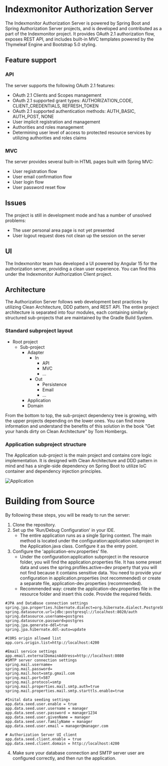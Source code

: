 # Indexmonitor Authorization Server

The Indexmonitor Authorization Server is powered by Spring Boot and Spring Authorization Server projects, and is developed and contributed as a part of the Indexmonitor project. It provides OAuth 2.1 authorization flow, exposes REST API, and includes built-in MVC templates powered by the Thymeleaf Engine and Bootstrap 5.0 styling.

## Feature support

### API 

The server supports the following OAuth 2.1 features: 

* OAuth 2.1 Clients and Scopes management
* OAuth 2.1 supported grant types: AUTHORIZATION_CODE, CLIENT_CREDENTIALS, REFRESH_TOKEN
* OAuth 2.1 supported authentication methods: AUTH_BASIC, AUTH_POST, NONE
* User implicit registration and management
* Authorities and roles management
* Determining user level of access to protected resource services by utilizing authorities and roles claims

### MVC

The server provides several built-in HTML pages built with Spring MVC: 

* User registration flow 
* User email confirmation flow
* User login flow
* User password reset flow

## Issues

The project is still in development mode and has a number of unsolved problems: 

* The user personal area page is not yet presented
* User logout request does not clean up the session on the server

## UI

The Indexmonitor team has developed a UI powered by Angular 15 for the authorization server, providing a clean user experience. You can find this under the Indexmonitor Authorization Client project.

## Architecture

The Authorization Server follows web development best practices by utilizing Clean Architecture, DDD pattern, and REST API. The entire project architecture is separated into four modules, each containing similarly structured sub-projects that are maintained by the Gradle Build System. 

### Standard subproject layout

- Root project
  - Sub-project
    - Adapter
      - In
        - API
        - MVC
        - ...
      - Out 
        - Persistence
        - Email
        - ...
    - Application
    - Domain

From the bottom to top, the sub-project dependency tree is growing, with the upper projects depending on the lower ones. You can find more information and understand the benefits of this solution in the book "Get your hands dirty on Clean Architecture" by Tom Hombergs.

### Application subproject structure

The Application sub-project is the main project and contains core logic implementation. It is designed with Clean Architecture and DDD pattern in mind and has a single-side dependency on Spring Boot to utilize IoC container and dependency injection principles. 

![Application](https://user-images.githubusercontent.com/60474448/227878104-85ffe0ce-65e6-42a3-9fdd-0c4a52a4605f.png)

# Building from Source

By following these steps, you will be ready to run the server:

1. Clone the repository.
2. Set up the 'Run/Debug Configuration' in your IDE.
   * The entire application runs as a single Spring context. The main method is located under the configuration:application subproject in the Application.java class. Configure it as the entry point.
3. Configure the 'application-env.properties' file.
   - Under the configuration:application subproject in the resource folder, you will find the application.properties file. It has some preset data and uses the spring.profiles.active=dev property that you will not find because it contains sensitive data. You need to provide your configuration in application.properties (not recommended) or create a separate file, application-dev.properties (recommended).
   - Recommended way: create the application-dev.properties file in the resource folder and insert this code. Provide the required fields.
  ```properties
  #JPA and DataBase connection settings
  spring.jpa.properties.hibernate.dialect=org.hibernate.dialect.PostgreSQLDialect
  spring.datasource.url=jdbc:postgresql://localhost:8020/auth
  spring.datasource.username=postgres
  spring.datasource.password=postgres
  spring.jpa.generate-ddl=true
  spring.jpa.hibernate.ddl-auto=update

  #CORS origin allowed list
  app.cors.origin.list=http://localhost:4200

  #Email service settings
  app.email.externalDomainAddress=http://localhost:8080
  #SMTP server connection settings
  spring.mail.username=
  spring.mail.password=
  spring.mail.host=smtp.gmail.com
  spring.mail.port=587
  spring.mail.protocol=smtp
  spring.mail.properties.mail.smtp.auth=true
  spring.mail.properties.mail.smtp.starttls.enable=true

  #Inital data seeding settings
  app.data.seed.user.enable = true
  app.data.seed.user.username = manager
  app.data.seed.user.password = manager1234
  app.data.seed.user.givenName = manager
  app.data.seed.user.familyName = manager
  app.data.seed.user.email = manager@manager.com

  # Authorization Server UI client
  app.data.seed.client.enable = true
  app.data.seed.client.domain = http://localhost:4200
  ```
  4. Make sure your database connection and SMTP server user are configured correctly, and then run the application.

